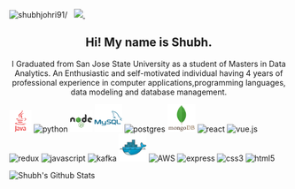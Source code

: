 <p align="left"> 
 <img src=https://komarev.com/ghpvc/?username=shubhjohri91 alt=shubhjohri91/> 
 &nbsp; 
 
  
  <a href="https://www.linkedin.com/in/shubh-johri/">
    <img src="https://img.shields.io/badge/Shubh-Johri-blue?style=flat&logo=linkedin">
  </a> &nbsp;   

  
</p>

<h2 align="center">Hi! My name is Shubh. </h2>

<p align="center">I Graduated from San Jose State University as a student of Masters in Data Analytics. An Enthusiastic and self-motivated individual having 4 years of professional experience in computer applications,programming languages, data modeling and database management.</p>

<p align="center"></p>


<p align="left">
  
 <img src=https://github.com/devicons/devicon/blob/master/icons/java/java-plain-wordmark.svg alt=java width="40" height="40"/>
 <img src=https://devicons.github.io/devicon/devicon.git/icons/python/python-original-wordmark.svg alt=python width="50" height="50"/>
 <img src=https://github.com/devicons/devicon/blob/master/icons/nodejs/nodejs-original-wordmark.svg alt=nodejs width="40" height="40"/>
 <img src=https://raw.githubusercontent.com/devicons/devicon/master/icons/mysql/mysql-plain-wordmark.svg alt=mysql width="50" height="50"/> 
 <img src=https://devicon.dev/devicon.git/icons/postgresql/postgresql-original-wordmark.svg alt=postgres width="40" height="40"/>
 <img src=https://github.com/devicons/devicon/blob/master/icons/mongodb/mongodb-original-wordmark.svg alt=mongodb width="50" height="50"/> 
 <img src=https://devicons.github.io/devicon/devicon.git/icons/react/react-original-wordmark.svg alt=react width="40" height="40"/> 
 <img src=https://devicon.dev/devicon.git/icons/vuejs/vuejs-original-wordmark.svg alt=vue.js width="40" height="40"/>
 <img src=https://github.com/prplx/svg-logos/blob/master/svg/redux.svg alt=redux width="40" height="40"/>
 <img src=https://devicons.github.io/devicon/devicon.git/icons/javascript/javascript-original.svg alt=javascript width="40" height="40"/> 
  <img src=https://upload.wikimedia.org/wikipedia/commons/0/05/Apache_kafka.svg alt=kafka width="50" height="50"/>
 <img src=https://github.com/devicons/devicon/blob/master/icons/docker/docker-original.svg alt=docker width="50" height="50"/> 
 <img src=https://upload.wikimedia.org/wikipedia/commons/9/93/Amazon_Web_Services_Logo.svg alt=AWS width="50" height="50"/> 
 <img src= https://github.com/prplx/svg-logos/blob/master/svg/express.svg alt=express width="50" height="50"/>
 <img src=https://devicons.github.io/devicon/devicon.git/icons/css3/css3-original-wordmark.svg alt=css3 width="40" height="40"/> 
 <img src=https://devicons.github.io/devicon/devicon.git/icons/html5/html5-original-wordmark.svg alt=html5 width="40" height="40"/> 
 
</p>

![Shubh's Github Stats](https://github-readme-stats.vercel.app/api?username=shubhjohri91&show_icons=true&theme=radical)

<!--
*shubhjohri91/shubhjohri91* is a ✨ special ✨ repository because its `README.md` (this file) appears on your GitHub profile.

Here are some ideas to get you started:

- 🔭 I’m currently working on ...
- 🌱 I’m currently learning ...
- 👯 I’m looking to collaborate on ...
- 🤔 I’m looking for help with ...
- 💬 Ask me about ...
- 📫 How to reach me: ...
- 😄 Pronouns: ...
- ⚡ Fun fact: ...
-->
